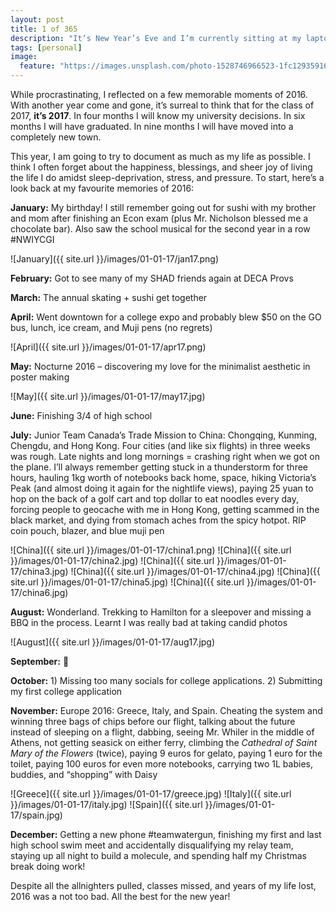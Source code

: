 ```yaml
---
layout: post
title: 1 of 365
description: "It’s New Year’s Eve and I’m currently sitting at my laptop hovering over the “Submit” button on my US college applications (lol)."
tags: [personal]
image:
  feature: "https://images.unsplash.com/photo-1528746966523-1fc12935916e?ixlib=rb-1.2.1&ixid=eyJhcHBfaWQiOjEyMDd9&auto=format&fit=crop&w=1500&q=80"
---
```


While procrastinating, I reflected on a few memorable moments of 2016. With another year come and gone, it’s surreal to think that for the class of 2017, **it’s 2017**. In four months I will know my university decisions. In six months I will have graduated. In nine months I will have moved into a completely new town.

This year, I am going to try to document as much as my life as possible. I think I often forget about the happiness, blessings, and sheer joy of living the life I do amidst sleep-deprivation, stress, and pressure. To start, here’s a look back at my favourite memories of 2016:

**January:** My birthday! I still remember going out for sushi with my brother and mom after finishing an Econ exam (plus Mr. Nicholson blessed me a chocolate bar). Also saw the school musical for the second year in a row #NWIYCGI

![January]({{ site.url }}/images/01-01-17/jan17.png)

**February:** Got to see many of my SHAD friends again at DECA Provs

**March:** The annual skating + sushi get together

**April:** Went downtown for a college expo and probably blew $50 on the GO bus, lunch, ice cream, and Muji pens (no regrets)

![April]({{ site.url }}/images/01-01-17/apr17.png)

**May:** Nocturne 2016 – discovering my love for the minimalist aesthetic in poster making

![May]({{ site.url }}/images/01-01-17/may17.jpg)

**June:** Finishing 3/4 of high school

**July:** Junior Team Canada’s Trade Mission to China: Chongqing, Kunming, Chengdu, and Hong Kong. Four cities (and like six flights) in three weeks was rough. Late nights and long mornings = crashing right when we got on the plane. I’ll always remember getting stuck in a thunderstorm for three hours, hauling 1kg worth of notebooks back home, space, hiking Victoria’s Peak (and almost doing it again for the nightlife views), paying 25 yuan to hop on the back of a golf cart and top dollar to eat noodles every day, forcing people to geocache with me in Hong Kong, getting scammed in the black market, and dying from stomach aches from the spicy hotpot. RIP coin pouch, blazer, and blue muji pen

![China]({{ site.url }}/images/01-01-17/china1.png)
![China]({{ site.url }}/images/01-01-17/china2.jpg)
![China]({{ site.url }}/images/01-01-17/china3.jpg)
![China]({{ site.url }}/images/01-01-17/china4.jpg)
![China]({{ site.url }}/images/01-01-17/china5.jpg)
![China]({{ site.url }}/images/01-01-17/china6.jpg)

**August:** Wonderland. Trekking to Hamilton for a sleepover and missing a BBQ in the process. Learnt I was really bad at taking candid photos

![August]({{ site.url }}/images/01-01-17/aug17.jpg)

**September:** 🙂

**October:** 1) Missing too many socials for college applications. 2) Submitting my first college application

**November:** Europe 2016: Greece, Italy, and Spain. Cheating the system and winning three bags of chips before our flight, talking about the future instead of sleeping on a flight, dabbing, seeing Mr. Whiler in the middle of Athens, not getting seasick on either ferry, climbing the *Cathedral of Saint Mary of the Flowers* (twice), paying 9 euros for gelato, paying 1 euro for the toilet, paying 100 euros for even more notebooks, carrying two 1L babies, buddies, and “shopping” with Daisy

![Greece]({{ site.url }}/images/01-01-17/greece.jpg)
![Italy]({{ site.url }}/images/01-01-17/italy.jpg)
![Spain]({{ site.url }}/images/01-01-17/spain.jpg)

**December:** Getting a new phone #teamwatergun, finishing my first and last high school swim meet and accidentally disqualifying my relay team, staying up all night to build a molecule, and spending half my Christmas break doing work!

Despite all the allnighters pulled, classes missed, and years of my life lost, 2016 was a not too bad. All the best for the new year!
